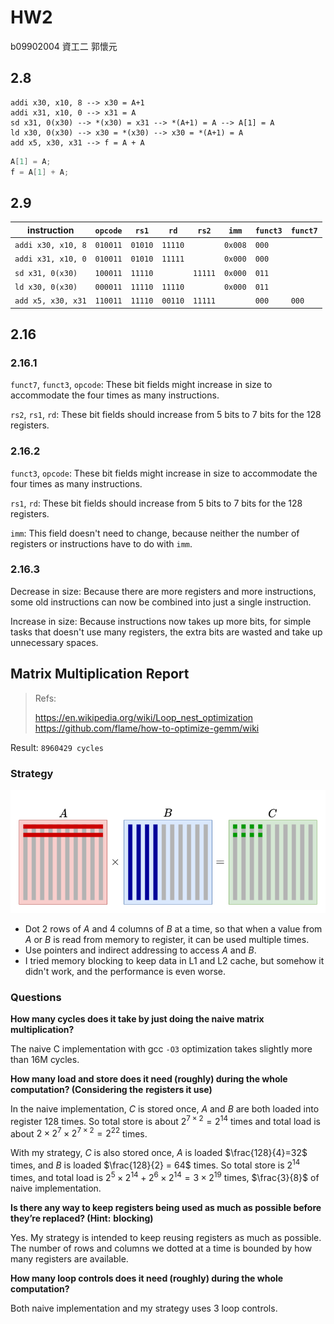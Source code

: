 # HW2

 b09902004 資工二 郭懷元

## 2.8

```
addi x30, x10, 8 --> x30 = A+1
addi x31, x10, 0 --> x31 = A
sd x31, 0(x30) --> *(x30) = x31 --> *(A+1) = A --> A[1] = A
ld x30, 0(x30) --> x30 = *(x30) --> x30 = *(A+1) = A
add x5, x30, x31 --> f = A + A
```

```c
A[1] = A;
f = A[1] + A;
```

## 2.9

| instruction        | `opcode` | `rs1`   | `rd`    | `rs2`   | `imm`   | `funct3` | `funct7` |
| ------------------ | -------- | ------- | ------- | ------- | ------- | -------- | -------- |
| `addi x30, x10, 8` | `010011` | `01010` | `11110` |         | `0x008` | `000`    |          |
| `addi x31, x10, 0` | `010011` | `01010` | `11111` |         | `0x000` | `000`    |          |
| `sd x31, 0(x30)`   | `100011` | `11110` |         | `11111` | `0x000` | `011`    |          |
| `ld x30, 0(x30)`   | `000011` | `11110` | `11110` |         | `0x000` | `011`    |          |
| `add x5, x30, x31` | `110011` | `11110` | `00110` | `11111` |         | `000`    | `000`    |

## 2.16

### 2.16.1

`funct7`, `funct3`, `opcode`: These bit fields might increase in size to accommodate the four times as many instructions.

`rs2`, `rs1`, `rd`: These bit fields should increase from 5 bits to 7 bits for the 128 registers.

### 2.16.2

`funct3`, `opcode`: These bit fields might increase in size to accommodate the four times as many instructions.

`rs1`, `rd`: These bit fields should increase from 5 bits to 7 bits for the 128 registers.

`imm`: This field doesn't need to change, because neither the number of registers or instructions have to do with `imm`.

### 2.16.3

Decrease in size: Because there are more registers and more instructions, some old instructions can now be combined into just a single instruction.

Increase in size: Because instructions now takes up more bits, for simple tasks that doesn't use many registers, the extra bits are wasted and take up unnecessary spaces.

## Matrix Multiplication Report

> Refs:
>
> https://en.wikipedia.org/wiki/Loop_nest_optimization
> https://github.com/flame/how-to-optimize-gemm/wiki

Result: `8960429 cycles`

### Strategy

![matrix_mul](matrix_mul.png)

- Dot $2$ rows of $A$ and $4$ columns of $B$ at a time, so that when a value from $A$ or $B$ is read from memory to register, it can be used multiple times.
- Use pointers and indirect addressing to access $A$ and $B$.
- I tried memory blocking to keep data in L1 and L2 cache, but somehow it didn't work, and the performance is even worse.

### Questions

**How many cycles does it take by just doing the naive matrix multiplication?**

The naive C implementation with gcc `-O3` optimization takes slightly more than 16M cycles.

**How many load and store does it need (roughly) during the whole computation? (Considering the**
**registers it use)**

In the naive implementation, $C$ is stored once, $A$ and $B$ are both loaded into register $128$ times.
So total store is about $2^{7\times2} = 2^{14}$ times and total load is about $2\times2^7\times2^{7\times2}=2^{22}$ times.

With my strategy, $C$ is also stored once, $A$ is loaded $\frac{128}{4}=32$ times, and $B$ is loaded $\frac{128}{2} = 64$ times.
So total store is $2^{14}$ times, and total load is $2^5\times2^{14}+2^6\times2^{14}=3\times2^{19}$ times, $\frac{3}{8}$ of naive implementation.

**Is there any way to keep registers being used as much as possible before they’re replaced? (Hint:**
**blocking)**

Yes. My strategy is intended to keep reusing registers as much as possible. The number of rows and columns we dotted at a time is bounded by how many registers are available.

**How many loop controls does it need (roughly) during the whole computation?**

Both naive implementation and my strategy uses $3$ loop controls.

